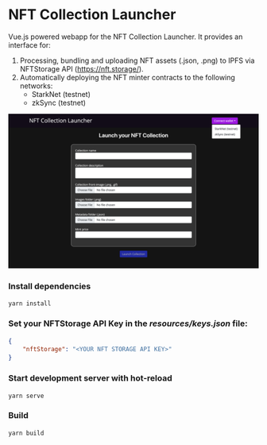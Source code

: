 # NFT Collection Launcher
Vue.js powered webapp for the NFT Collection Launcher. It provides an interface for:

1. Processing, bundling and uploading NFT assets (.json, .png) to IPFS via NFTStorage API (https://nft.storage/). 
2. Automatically deploying the NFT minter contracts to the following networks:
   - StarkNet (testnet)
   - zkSync (testnet)


![NFT Collection Launcher](/nft-collection-launcher.png?raw=true "NFT Collection Launcher")

### Install dependencies

```shell
yarn install
```

### Set your NFTStorage API Key in the *resources/keys.json* file:

```json
{
    "nftStorage": "<YOUR NFT STORAGE API KEY>"
}
```

### Start development server with hot-reload

```shell
yarn serve
```


### Build

```shell
yarn build
```
